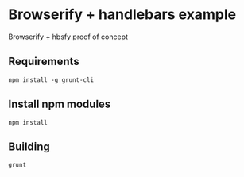 # Browserify + handlebars example
Browserify + hbsfy proof of concept

## Requirements
```
npm install -g grunt-cli
```

## Install npm modules
```
npm install
```

## Building
```
grunt
```
